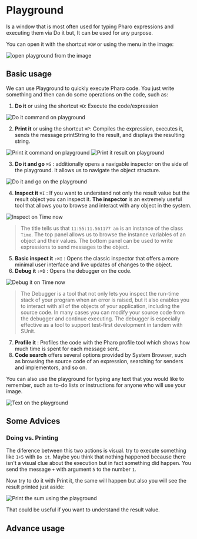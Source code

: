 # Playground
Is a window that is most often used for typing Pharo expressions and executing them via Do it but, It can be used for any purpose.

You can open it with the shortcut `⌘OW` or using the menu in the image: 

![open playground from the image](playground_open_from_image.png)

## Basic usage
We can use Playground to quickly execute Pharo code. You just write something and then can do some operations on the code, such as:

1. __Do it__ or using the shortcut `⌘D`: Execute the code/expression

![Do it command on playground](playground_do_it.png)

2. __Print it__ or using the shortcut `⌘P`: Compiles the expression, executes it, sends the message printString to the result, and displays the resulting string.

![Print it command on playground](playground_print_it.png)
![Print it result on playground](playground_print_result.png)

3. __Do it and go__ `⌘G` :  additionally opens a navigable inspector on the side of the playground. It allows us to navigate the object structure.

![Do it and go on the playground](playgorund_do_it_and_go.png)

4. __Inspect it__ `⌘I` : If you want to understand not only the result value but the result object you can inspect it. __The inspector__ is an extremely useful tool that allows you to browse and interact with any object in the system.

![Inspect on Time now](playground_inspect_on_Time_now.png)

> The title tells us that `11:55:11.561177 am` is an instance of the class `Time`. The top panel allows us to browse the instance variables of an object and their values. The bottom panel can be used to write expressions to send messages to the object. 

5. __Basic inspect it__ `⇧⌘I` : Opens the classic inspector that offers a more minimal user interface and live updates of changes to the object.
6. __Debug it__ `⇧⌘D` : Opens the debugger on the code.

![Debug it on Time now](playground_debug_it.png)

>The Debugger is a tool that not only lets you inspect the run-time stack of your program when an error is raised, but it also enables you to interact with all of the objects of your application, including the source code. In many cases you can modify your source code from the debugger and continue executing. The debugger is especially effective as a tool to support test-first development in tandem with SUnit.

7. __Profile it__ : Profiles the code with the Pharo profile tool which shows how much time is spent for each message sent.
8. __Code search__ offers several options provided by System Browser, such as browsing the source code of an expression, searching for senders and implementors, and so on.

You can also use the playground for typing any text that you would like to remember, such as to-do lists or instructions for anyone who will use your image.

![Text on the playground](Playgorund_with_only_text.png)

## Some Advices
### Doing vs. Printing
The diference between this two actions is visual. try to execute something like `1+5` with `Do it`. Maybe you think that nothing happened because there isn't a visual clue about the execution but in fact something did happen. You send the message `+` with argument `5` to the number `1`.

Now try to do it with Print it, the same will happen but also you will see the result printed just aside:

![Print the sum using the playground](playground_print_sum.png)

That could be useful if you want to understand the result value.

## Advance usage


